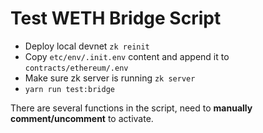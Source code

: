 # Test WETH Bridge Script


- Deploy local devnet `zk reinit`
- Copy `etc/env/.init.env` content and append it to `contracts/ethereum/.env`
- Make sure zk server is running `zk server`
- `yarn run test:bridge`



There are several functions in the script, need to **manually comment/uncomment** to activate.